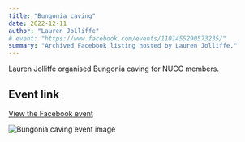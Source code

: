 ```yaml
---
title: "Bungonia caving"
date: 2022-12-11
author: "Lauren Jolliffe"
# event: "https://www.facebook.com/events/1101455290573235/"
summary: "Archived Facebook listing hosted by Lauren Jolliffe."
---
```

Lauren Jolliffe organised Bungonia caving for NUCC members.

## Event link

[View the Facebook event](https://www.facebook.com/events/1101455290573235/)

![Bungonia caving event image](/trip/event-images/20221211_bungonia_caving.jpg)
